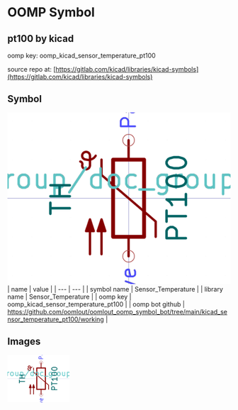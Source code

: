 # OOMP Symbol  
## pt100  by kicad  
  
oomp key: oomp_kicad_sensor_temperature_pt100  
  
source repo at: [https://gitlab.com/kicad/libraries/kicad-symbols](https://gitlab.com/kicad/libraries/kicad-symbols)  
## Symbol  
  
[![working.png](working_600.png)](working.png)  
| name | value | 
| --- | --- | 
| symbol name | Sensor_Temperature | 
| library name | Sensor_Temperature | 
| oomp key | oomp_kicad_sensor_temperature_pt100 | 
| oomp bot github | https://github.com/oomlout/oomlout_oomp_symbol_bot/tree/main/kicad_sensor_temperature_pt100/working | 
## Images  
  
[![working.png](working_140.png)](working.png)  
